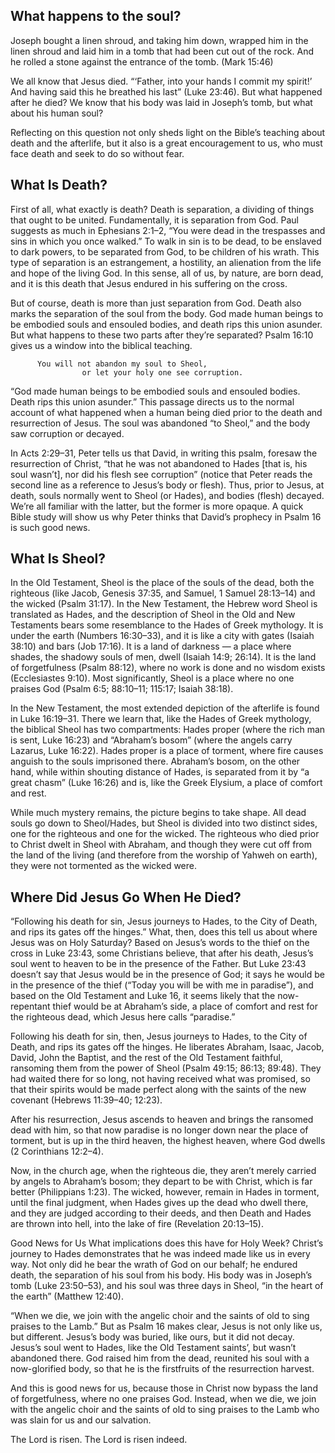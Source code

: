 ## What happens to the soul?
Joseph bought a linen shroud, and taking him down, wrapped him in the linen shroud and laid him in a tomb that had been cut out of the rock. And he rolled a stone against the entrance of the tomb. (Mark 15:46)

We all know that Jesus died. “‘Father, into your hands I commit my spirit!’ And having said this he breathed his last” (Luke 23:46). But what happened after he died? We know that his body was laid in Joseph’s tomb, but what about his human soul?

Reflecting on this question not only sheds light on the Bible’s teaching about death and the afterlife, but it also is a great encouragement to us, who must face death and seek to do so without fear.

## What Is Death?
First of all, what exactly is death? Death is separation, a dividing of things that ought to be united. Fundamentally, it is separation from God. Paul suggests as much in Ephesians 2:1–2, “You were dead in the trespasses and sins in which you once walked.” To walk in sin is to be dead, to be enslaved to dark powers, to be separated from God, to be children of his wrath. This type of separation is an estrangement, a hostility, an alienation from the life and hope of the living God. In this sense, all of us, by nature, are born dead, and it is this death that Jesus endured in his suffering on the cross.

But of course, death is more than just separation from God. Death also marks the separation of the soul from the body. God made human beings to be embodied souls and ensouled bodies, and death rips this union asunder. But what happens to these two parts after they’re separated? Psalm 16:10 gives us a window into the biblical teaching.

          You will not abandon my soul to Sheol, 
                    or let your holy one see corruption.
“God made human beings to be embodied souls and ensouled bodies. Death rips this union asunder.”
This passage directs us to the normal account of what happened when a human being died prior to the death and resurrection of Jesus. The soul was abandoned “to Sheol,” and the body saw corruption or decayed.

In Acts 2:29–31, Peter tells us that David, in writing this psalm, foresaw the resurrection of Christ, “that he was not abandoned to Hades [that is, his soul wasn’t], nor did his flesh see corruption” (notice that Peter reads the second line as a reference to Jesus’s body or flesh). Thus, prior to Jesus, at death, souls normally went to Sheol (or Hades), and bodies (flesh) decayed. We’re all familiar with the latter, but the former is more opaque. A quick Bible study will show us why Peter thinks that David’s prophecy in Psalm 16 is such good news.

## What Is Sheol?
In the Old Testament, Sheol is the place of the souls of the dead, both the righteous (like Jacob, Genesis 37:35, and Samuel, 1 Samuel 28:13–14) and the wicked (Psalm 31:17). In the New Testament, the Hebrew word Sheol is translated as Hades, and the description of Sheol in the Old and New Testaments bears some resemblance to the Hades of Greek mythology. It is under the earth (Numbers 16:30–33), and it is like a city with gates (Isaiah 38:10) and bars (Job 17:16). It is a land of darkness — a place where shades, the shadowy souls of men, dwell (Isaiah 14:9; 26:14). It is the land of forgetfulness (Psalm 88:12), where no work is done and no wisdom exists (Ecclesiastes 9:10). Most significantly, Sheol is a place where no one praises God (Psalm 6:5; 88:10–11; 115:17; Isaiah 38:18).

In the New Testament, the most extended depiction of the afterlife is found in Luke 16:19–31. There we learn that, like the Hades of Greek mythology, the biblical Sheol has two compartments: Hades proper (where the rich man is sent, Luke 16:23) and “Abraham’s bosom” (where the angels carry Lazarus, Luke 16:22). Hades proper is a place of torment, where fire causes anguish to the souls imprisoned there. Abraham’s bosom, on the other hand, while within shouting distance of Hades, is separated from it by “a great chasm” (Luke 16:26) and is, like the Greek Elysium, a place of comfort and rest.

While much mystery remains, the picture begins to take shape. All dead souls go down to Sheol/Hades, but Sheol is divided into two distinct sides, one for the righteous and one for the wicked. The righteous who died prior to Christ dwelt in Sheol with Abraham, and though they were cut off from the land of the living (and therefore from the worship of Yahweh on earth), they were not tormented as the wicked were.

## Where Did Jesus Go When He Died?
“Following his death for sin, Jesus journeys to Hades, to the City of Death, and rips its gates off the hinges.”
What, then, does this tell us about where Jesus was on Holy Saturday? Based on Jesus’s words to the thief on the cross in Luke 23:43, some Christians believe, that after his death, Jesus’s soul went to heaven to be in the presence of the Father. But Luke 23:43 doesn’t say that Jesus would be in the presence of God; it says he would be in the presence of the thief (“Today you will be with me in paradise”), and based on the Old Testament and Luke 16, it seems likely that the now-repentant thief would be at Abraham’s side, a place of comfort and rest for the righteous dead, which Jesus here calls “paradise.”

Following his death for sin, then, Jesus journeys to Hades, to the City of Death, and rips its gates off the hinges. He liberates Abraham, Isaac, Jacob, David, John the Baptist, and the rest of the Old Testament faithful, ransoming them from the power of Sheol (Psalm 49:15; 86:13; 89:48). They had waited there for so long, not having received what was promised, so that their spirits would be made perfect along with the saints of the new covenant (Hebrews 11:39–40; 12:23).

After his resurrection, Jesus ascends to heaven and brings the ransomed dead with him, so that now paradise is no longer down near the place of torment, but is up in the third heaven, the highest heaven, where God dwells (2 Corinthians 12:2–4).

Now, in the church age, when the righteous die, they aren’t merely carried by angels to Abraham’s bosom; they depart to be with Christ, which is far better (Philippians 1:23). The wicked, however, remain in Hades in torment, until the final judgment, when Hades gives up the dead who dwell there, and they are judged according to their deeds, and then Death and Hades are thrown into hell, into the lake of fire (Revelation 20:13–15).

Good News for Us
What implications does this have for Holy Week? Christ’s journey to Hades demonstrates that he was indeed made like us in every way. Not only did he bear the wrath of God on our behalf; he endured death, the separation of his soul from his body. His body was in Joseph’s tomb (Luke 23:50–53), and his soul was three days in Sheol, “in the heart of the earth” (Matthew 12:40).

“When we die, we join with the angelic choir and the saints of old to sing praises to the Lamb.”
But as Psalm 16 makes clear, Jesus is not only like us, but different. Jesus’s body was buried, like ours, but it did not decay. Jesus’s soul went to Hades, like the Old Testament saints’, but wasn’t abandoned there. God raised him from the dead, reunited his soul with a now-glorified body, so that he is the firstfruits of the resurrection harvest.

And this is good news for us, because those in Christ now bypass the land of forgetfulness, where no one praises God. Instead, when we die, we join with the angelic choir and the saints of old to sing praises to the Lamb who was slain for us and our salvation.

The Lord is risen. The Lord is risen indeed.
